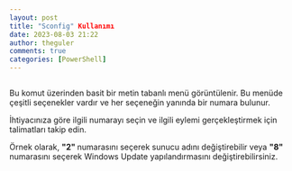 ```yaml
---
layout: post
title: "Sconfig" Kullanımı
date: 2023-08-03 21:22
author: theguler
comments: true
categories: [PowerShell]
---
```

<!-- wp:image {"id":8093,"sizeSlug":"large","linkDestination":"none"} -->
<figure class="wp-block-image size-large"><img src="https://theguler.wordpress.com/wp-content/uploads/2023/08/sconfig.png?w=955" alt="" class="wp-image-8093" /></figure>
<!-- /wp:image -->

<!-- wp:paragraph -->
<p>Bu komut üzerinden basit bir metin tabanlı menü görüntülenir. Bu menüde çeşitli seçenekler vardır ve her seçeneğin yanında bir numara bulunur.</p>
<!-- /wp:paragraph -->

<!-- wp:paragraph -->
<p>İhtiyacınıza göre ilgili numarayı seçin ve ilgili eylemi gerçekleştirmek için talimatları takip edin.</p>
<!-- /wp:paragraph -->

<!-- wp:paragraph -->
<p>Örnek olarak, <strong>"2" </strong>numarasını seçerek sunucu adını değiştirebilir veya <strong>"8" </strong>numarasını seçerek Windows Update yapılandırmasını değiştirebilirsiniz.</p>
<!-- /wp:paragraph -->
